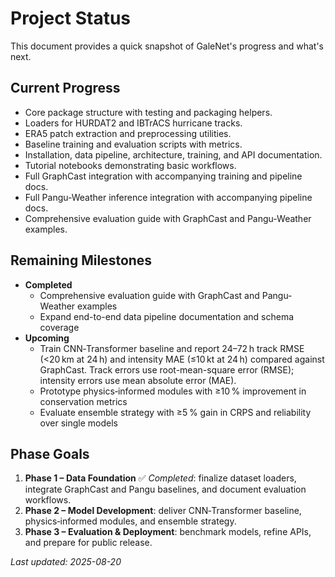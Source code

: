 # Project Status

This document provides a quick snapshot of GaleNet's progress and what's next.

## Current Progress
- Core package structure with testing and packaging helpers.
- Loaders for HURDAT2 and IBTrACS hurricane tracks.
- ERA5 patch extraction and preprocessing utilities.
- Baseline training and evaluation scripts with metrics.
- Installation, data pipeline, architecture, training, and API documentation.
- Tutorial notebooks demonstrating basic workflows.
- Full GraphCast integration with accompanying training and pipeline docs.
- Full Pangu-Weather inference integration with accompanying pipeline docs.
- Comprehensive evaluation guide with GraphCast and Pangu-Weather examples.

## Remaining Milestones
- **Completed**
   - Comprehensive evaluation guide with GraphCast and Pangu-Weather examples
   - Expand end-to-end data pipeline documentation and schema coverage
- **Upcoming**
   - Train CNN‑Transformer baseline and report 24–72 h track RMSE (<20 km at 24 h) and intensity MAE (≤10 kt at 24 h) compared against GraphCast. Track errors use root-mean-square error (RMSE); intensity errors use mean absolute error (MAE).
   - Prototype physics‑informed modules with ≥10 % improvement in conservation metrics
   - Evaluate ensemble strategy with ≥5 % gain in CRPS and reliability over single models

## Phase Goals
1. **Phase 1 – Data Foundation** ✅ *Completed*: finalize dataset loaders, integrate GraphCast and Pangu baselines, and document evaluation workflows.
2. **Phase 2 – Model Development**: deliver CNN‑Transformer baseline, physics‑informed modules, and ensemble strategy.
3. **Phase 3 – Evaluation & Deployment**: benchmark models, refine APIs, and prepare for public release.

_Last updated: 2025-08-20_
